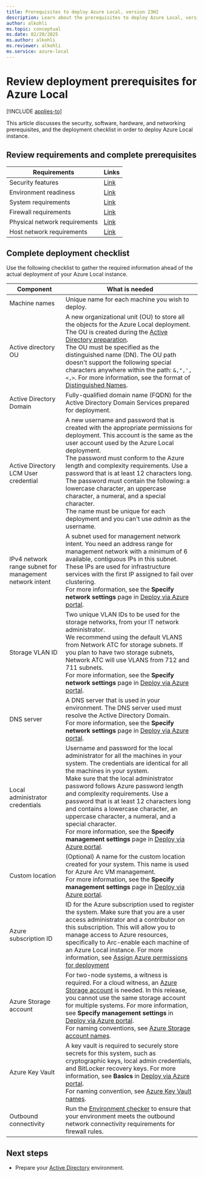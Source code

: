 ```yaml
---
title: Prerequisites to deploy Azure Local, version 23H2
description: Learn about the prerequisites to deploy Azure Local, version 23H2.
author: alkohli
ms.topic: conceptual
ms.date: 02/20/2025
ms.author: alkohli
ms.reviewer: alkohli
ms.service: azure-local
---
```


# Review deployment prerequisites for Azure Local

[!INCLUDE [applies-to](../includes/hci-applies-to-23h2.md)]

This article discusses the security, software, hardware, and networking prerequisites, and the deployment checklist in order to deploy Azure Local instance.

## Review requirements and complete prerequisites

| Requirements                  | Links                                                                                           |
|-------------------------------|-------------------------------------------------------------------------------------------------|
| Security features             | [Link](../concepts/security-features.md)         |
| Environment readiness         | [Link](../manage/use-environment-checker.md)      |
| System requirements           | [Link](../concepts/system-requirements-23h2.md)      |
| Firewall requirements         | [Link](../concepts//firewall-requirements.md)         |
| Physical network requirements | [Link](../concepts//physical-network-requirements.md) |
| Host network requirements     | [Link](../concepts/host-network-requirements.md)    |

## Complete deployment checklist

Use the following checklist to gather the required information ahead of the actual deployment of your Azure Local instance.


|Component|What is needed|
|--|--|
|Machine names|Unique name for each machine you wish to deploy.|
|Active directory OU|A new organizational unit (OU) to store all the objects for the Azure Local deployment. The OU is created during the [Active Directory preparation](./deployment-prep-active-directory.md).<br>The OU must be specified as the distinguished name (DN). The OU path doesn't support the following special characters anywhere within the path: `&,",',<,>`. For more information, see the format of [Distinguished Names](/previous-versions/windows/desktop/ldap/distinguished-names).|
|Active Directory Domain|Fully-qualified domain name (FQDN) for the Active Directory Domain Services prepared for deployment.|
|Active Directory LCM User credential|A new username and password that is created with the appropriate  permissions for deployment. This account is the same as the user account used by the Azure Local deployment.<br>The password must conform to the Azure length and complexity requirements. Use a password that is at least 12 characters long. The password must contain the following: a lowercase character, an uppercase character, a numeral, and  a special character.<br> The name must be unique for each deployment and you can't use *admin* as the username.|
|IPv4 network range subnet for management network intent|A subnet used for management network intent. You need an address range for management network with  a minimum of 6 available, contiguous IPs in this subnet. These IPs are used for infrastructure services with the first IP assigned to fail over clustering.<br> For more information, see the **Specify network settings** page in [Deploy via Azure portal](./deploy-via-portal.md#specify-network-settings).|
|Storage VLAN ID|Two unique VLAN IDs to be used for the storage networks, from your IT network administrator.<br> We recommend using the default VLANS from Network ATC for storage subnets. If you plan to have two storage subnets, Network ATC will use VLANS from 712 and 711 subnets. <br> For more information, see the **Specify network settings** page in [Deploy via Azure portal](./deploy-via-portal.md#specify-network-settings).|
|DNS server|A DNS server that is used in your environment. The DNS server used must resolve the Active Directory Domain. <br> For more information, see the **Specify network settings** page in [Deploy via Azure portal](./deploy-via-portal.md#specify-network-settings).|
|Local administrator credentials|Username and password for the local administrator for all the machines in your system. The credentials are identical for all the machines in your system.<br>Make sure that the local administrator password follows Azure password length and complexity requirements. Use a password that is at least 12 characters long and contains a lowercase character, an uppercase character, a numeral, and a special character.<br> For more information, see the **Specify management settings** page in [Deploy via Azure portal](./deploy-via-portal.md#specify-management-settings).|
|Custom location|(Optional) A name for the custom location created for your system. This name is used for Azure Arc VM management. <br> For more information, see the **Specify management settings** page in [Deploy via Azure portal](./deploy-via-portal.md#specify-management-settings).|
|Azure subscription ID|ID for the Azure subscription used to register the system. Make sure that you are a user access administrator and a contributor on this subscription. This will allow you to manage access to Azure resources, specifically to Arc-enable each machine of an Azure Local instance. For more information, see [Assign Azure permissions for deployment](./deployment-arc-register-server-permissions.md#assign-required-permissions-for-deployment)|
|Azure Storage account|For two-node systems, a witness is required. For a cloud witness, an [Azure Storage account](/azure/storage/common/storage-account-create) is needed. In this release, you cannot use the same storage account for multiple systems. For more information, see **Specify management settings** in [Deploy via Azure portal](./deploy-via-portal.md#specify-management-settings). <br> For naming conventions, see [Azure Storage account names](/azure/storage/common/storage-account-overview#storage-account-name).|
|Azure Key Vault|A key vault is required to securely store secrets for this system, such as cryptographic keys, local admin credentials, and BitLocker recovery keys. For more information, see **Basics** in [Deploy via Azure portal](./deploy-via-portal.md#start-the-wizard-and-fill-out-the-basics). <br> For naming convention, see [Azure Key Vault names](/azure/key-vault/general/about-keys-secrets-certificates#object-identifiers).|
|Outbound connectivity| Run the [Environment checker](../manage/use-environment-checker.md) to ensure that your environment meets the outbound network connectivity requirements for firewall rules.|


## Next steps

- Prepare your [Active Directory](./deployment-prep-active-directory.md) environment.
